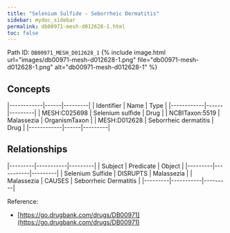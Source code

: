 ```yaml
---
title: "Selenium Sulfide - Seborrheic Dermatitis"
sidebar: mydoc_sidebar
permalink: db00971-mesh-d012628-1.html
toc: false 
---
```



Path ID: `DB00971_MESH_D012628_1`
{% include image.html url="images/db00971-mesh-d012628-1.png" file="db00971-mesh-d012628-1.png" alt="db00971-mesh-d012628-1" %}

## Concepts

|------------|------|---------|
| Identifier | Name | Type    |
|------------|------|---------|
| MESH:C025698 | Selenium sulfide | Drug |
| NCBITaxon:5519 | Malassezia | OrganismTaxon |
| MESH:D012628 | Seborrheic dermatitis | Drug |
|------------|------|---------|

## Relationships

|---------|-----------|---------|
| Subject | Predicate | Object  |
|---------|-----------|---------|
| Selenium Sulfide | DISRUPTS | Malassezia |
| Malassezia | CAUSES | Seborrheic Dermatitis |
|---------|-----------|---------|

Reference: 
  - [https://go.drugbank.com/drugs/DB00971](https://go.drugbank.com/drugs/DB00971)
